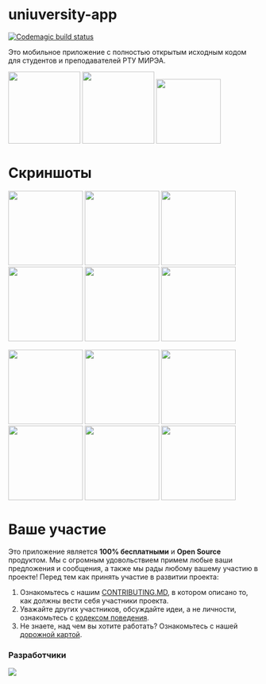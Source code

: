 # uniuversity-app
[![Codemagic build status](https://api.codemagic.io/apps/650ddff0d58153d281f375fe/650ddff0d58153d281f375fd/status_badge.svg)](https://codemagic.io/apps/650ddff0d58153d281f375fe/650ddff0d58153d281f375fd/latest_build)

Это мобильное приложение с полностью открытым исходным кодом для студентов и преподавателей РТУ МИРЭА.
<p float="left">
  <a href="https://play.google.com/store/apps/details?id=ninja.mirea.mireaapp"><img src="https://github.com/0niel/university-app/assets/51058739/c2b2f441-46da-4c09-abaf-a29f58347595" width="145" /></a>
  <a href="https://apps.apple.com/ru/app/ninja-mirea/id1582508025" width="128" /><img src="https://github.com/0niel/university-app/assets/51058739/cda3f020-54bb-4fcf-aea6-42f0d1279f27" width="145" /></a>
  <a href="https://apps.rustore.ru/app/ninja.mirea.mireaapp" width="128" /><img src="https://github.com/0niel/university-app/assets/51058739/2df158ec-542e-476b-b465-8244aa0020d4" width="130" /></a>
</p>

# Скриншоты
<p float="left">
  <img src="https://github.com/0niel/university-app/assets/51058739/4d0fb795-3c8b-43d7-812b-9f0c319599a1" width="150" />
  <img src="https://github.com/0niel/university-app/assets/51058739/a6e18dc0-1a13-49da-92f4-21ce47e351d8" width="150" />
  <img src="https://github.com/0niel/university-app/assets/51058739/6b97ab7d-c651-4850-9392-2c10ba85a8cc" width="150" />
  <img src="https://github.com/0niel/university-app/assets/51058739/25deb3cd-2847-4eff-bcb7-1ce69b1631c6" width="150" />
  <img src="https://github.com/0niel/university-app/assets/51058739/5c73cf09-a6f9-4194-bdd5-72ff41318f0a" width="150" />
  <img src="https://github.com/mirea-ninja/rtu-mirea-mobile/assets/121052717/64ae1e7f-19e4-473c-a3f0-93ae64439551" width="150" />
 </p>
 <p float="left">
  <img src="https://github.com/0niel/university-app/assets/51058739/677bb516-b813-4d26-80fc-97114c054512" width="150" />
  <img src="https://github.com/0niel/university-app/assets/51058739/f2635689-2eea-44a8-b2f7-f2eebc5e642b" width="150" />
  <img src="https://github.com/0niel/university-app/assets/51058739/b3f9c18a-6511-4893-9386-985d266ca1e6" width="150" />
  <img src="https://github.com/0niel/university-app/assets/51058739/e186f706-ad88-4d54-b5b9-755f622cb04d" width="150" />
  <img src="https://github.com/0niel/university-app/assets/51058739/a0229a27-9778-4e15-8bbc-97018f775cb8" width="150" />
  <img src="https://github.com/mirea-ninja/rtu-mirea-mobile/assets/121052717/73476d7c-eeda-47ef-8f81-80c4a95c0ca5" width="150" />
</p>

# Ваше участие
Это приложение является **100% бесплатными** и **Open Source** продуктом. Мы с огромным удовольствием примем любые ваши предложения и сообщения, а также мы рады любому вашему участию в проекте! Перед тем как принять участие в развитии проекта:
1. Ознакомьтесь с нашим [CONTRIBUTING.MD](https://github.com/0niel/rtu-mirea-mobile/blob/master/CONTRIBUTING.md), в котором описано то, как должны вести себя участники проекта.
2. Уважайте других участников, обсуждайте идеи, а не личности, ознакомьтесь с [кодексом поведения](https://github.com/Ninja-Official/rtu-mirea-mobile/blob/master/CODE_OF_CONDUCT.md).
3. Не знаете, над чем вы хотите работать? Ознакомьтесь с нашей [дорожной картой](https://github.com/Ninja-Official/rtu-mirea-mobile/projects/1).

### Разработчики

<a href="https://github.com/mirea-ninja/rtu-mirea-mobile/graphs/contributors">
  <img src="https://contrib.rocks/image?repo=mirea-ninja/rtu-mirea-mobile" />
</a>
